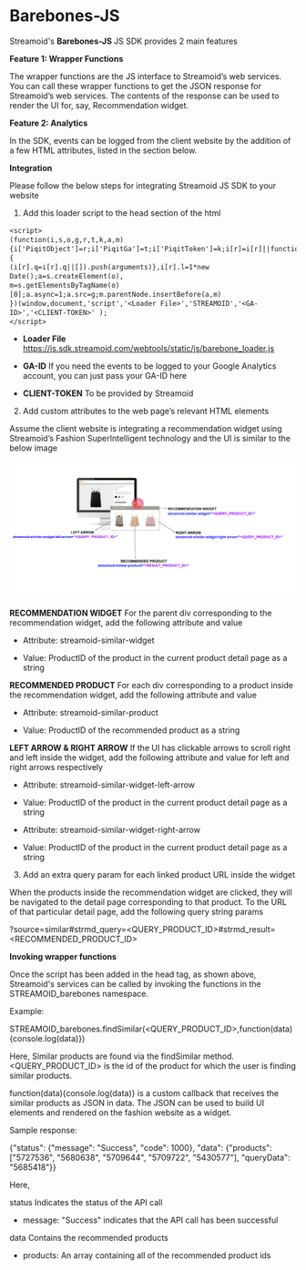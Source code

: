 **Barebones-JS**
===================

Streamoid's **Barebones-JS** JS SDK provides 2 main features

**Feature 1: Wrapper Functions**

The wrapper functions are the JS interface to Streamoid’s web services. You can call these wrapper functions to get the JSON response for Streamoid’s web services. The contents of the response can be used to render the UI for, say, Recommendation widget. 


**Feature 2: Analytics**

In the SDK, events can be logged from the client website by the addition of a few HTML attributes, listed in the section below.

**Integration**

Please follow the below steps for integrating Streamoid JS SDK to your website 

1. Add this loader script to the head section of the html 

```
<script>
(function(i,s,o,g,r,t,k,a,m){i['PiqitObject']=r;i['PiqitGa']=t;i['PiqitToken']=k;i[r]=i[r]||function(){
(i[r].q=i[r].q||[]).push(arguments)},i[r].l=1*new Date();a=s.createElement(o),
m=s.getElementsByTagName(o)[0];a.async=1;a.src=g;m.parentNode.insertBefore(a,m)
})(window,document,'script','<Loader File>','STREAMOID','<GA-ID>','<CLIENT-TOKEN>' );
</script>
```

- **Loader File**  https://js.sdk.streamoid.com/webtools/static/js/barebone_loader.js

- **GA-ID**  If you need the events to be logged to your Google Analytics account, you can just pass your GA-ID here

- **CLIENT-TOKEN** To be provided by Streamoid

2. Add custom attributes to the web page’s relevant HTML elements

Assume the client website is integrating a recommendation widget using Streamoid’s Fashion SuperIntelligent technology and the UI is similar to the below image

![](images/Barebones_SDK_reference.png)

**RECOMMENDATION WIDGET**
For the parent div corresponding to the recommendation widget, add the following attribute and value 

- Attribute: streamoid-similar-widget

- Value: ProductID of the product in the current product detail page as a string

**RECOMMENDED PRODUCT**
For each div corresponding to a product inside the recommendation widget, add the following attribute and value 

- Attribute: streamoid-similar-product

- Value: ProductID of the recommended product as a string

**LEFT ARROW & RIGHT ARROW**
If the UI has clickable arrows to scroll right and left inside the widget, add the following attribute and value for left and right arrows respectively

- Attribute: streamoid-similar-widget-left-arrow

- Value: ProductID of the product in the current product detail page as a string

- Attribute: streamoid-similar-widget-right-arrow

- Value: ProductID of the product in the current product detail page as a string

3. Add an extra query param for each linked product URL inside the widget

 When the products inside the recommendation widget are clicked, they will be navigated to the detail page corresponding to that product. To the URL of that particular detail page, add the following query string params

?source=similar#strmd_query=<QUERY_PRODUCT_ID>#strmd_result=<RECOMMENDED_PRODUCT_ID>


**Invoking wrapper functions**

Once the script has been added in the head tag, as shown above, Streamoid's services can be called by invoking the functions in the STREAMOID_barebones namespace. 

Example:

STREAMOID_barebones.findSimilar(<QUERY_PRODUCT_ID>,function(data){console.log(data)})

Here, Similar products are found via the findSimilar method. <QUERY_PRODUCT_ID> is the id of the product for which the user is finding similar products. 

function(data){console.log(data)} is a custom callback that receives the similar products as JSON in data. The JSON can be used to build UI elements and rendered on the fashion website as a widget. 

Sample response:

{"status": {"message": "Success", "code": 1000}, "data": {"products": ["5727536", "5680638", "5709644", "5709722", "5430577"], "queryData": "5685418"}}

Here, 

status  Indicates the status of the API call 
- message: "Success" indicates that the API call has been successful

data Contains the recommended products  

- products: An array containing all of the recommended product ids 
